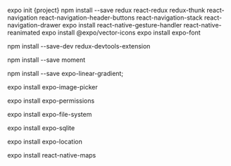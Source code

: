 

expo init {project}
npm install --save redux react-redux redux-thunk react-navigation react-navigation-header-buttons react-navigation-stack react-navigation-drawer
expo install react-native-gesture-handler react-native-reanimated
expo install @expo/vector-icons
expo install expo-font

npm install --save-dev redux-devtools-extension

npm install --save moment

npm install --save expo-linear-gradient;

<DrawerNavigationItems />

expo install expo-image-picker

expo install expo-permissions

expo install expo-file-system

expo install expo-sqlite

expo install expo-location

expo install react-native-maps

